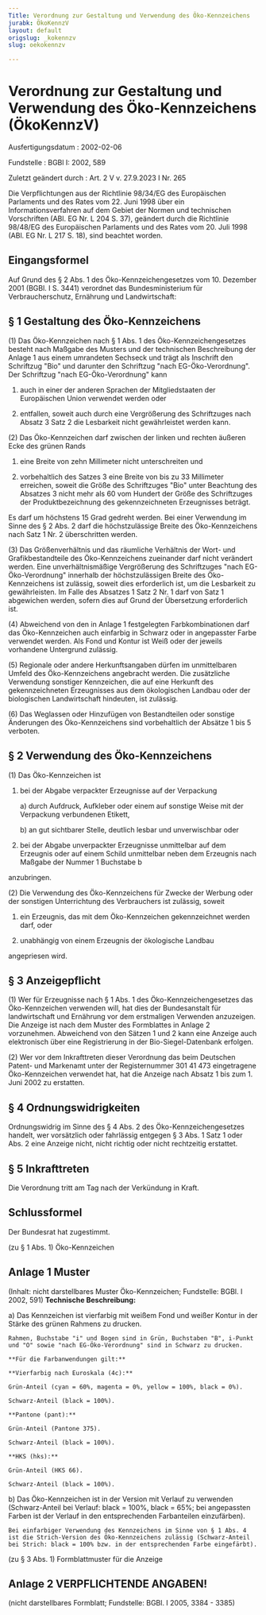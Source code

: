 ```yaml
---
Title: Verordnung zur Gestaltung und Verwendung des Öko-Kennzeichens
jurabk: ÖkoKennzV
layout: default
origslug: _kokennzv
slug: oekokennzv

---
```


# Verordnung zur Gestaltung und Verwendung des Öko-Kennzeichens (ÖkoKennzV)

Ausfertigungsdatum
:   2002-02-06

Fundstelle
:   BGBl I: 2002, 589

Zuletzt geändert durch
:   Art. 2 V v. 27.9.2023 I Nr. 265

Die Verpflichtungen aus der Richtlinie 98/34/EG des Europäischen Parlaments und des Rates vom 22. Juni 1998 über ein Informationsverfahren auf dem Gebiet der Normen und technischen Vorschriften (ABl. EG Nr. L 204 S. 37), geändert durch die Richtlinie 98/48/EG des Europäischen Parlaments und des Rates vom 20. Juli 1998 (ABl. EG Nr. L 217 S. 18), sind beachtet worden.


## Eingangsformel

Auf Grund des § 2 Abs. 1 des Öko-Kennzeichengesetzes vom 10. Dezember 2001 (BGBl. I S. 3441) verordnet das Bundesministerium für Verbraucherschutz, Ernährung und Landwirtschaft:


## § 1 Gestaltung des Öko-Kennzeichens

(1) Das Öko-Kennzeichen nach § 1 Abs. 1 des Öko-Kennzeichengesetzes besteht nach Maßgabe des Musters und der technischen Beschreibung der Anlage 1 aus einem umrandeten Sechseck und trägt als Inschrift den Schriftzug "Bio" und darunter den Schriftzug "nach EG-Öko-Verordnung". Der Schriftzug "nach EG-Öko-Verordnung" kann

1.  auch in einer der anderen Sprachen der Mitgliedstaaten der Europäischen Union verwendet werden oder


2.  entfallen, soweit auch durch eine Vergrößerung des Schriftzuges nach Absatz 3 Satz 2 die Lesbarkeit nicht gewährleistet werden kann.




(2) Das Öko-Kennzeichen darf zwischen der linken und rechten äußeren Ecke des grünen Rands

1.  eine Breite von zehn Millimeter nicht unterschreiten und


2.  vorbehaltlich des Satzes 3 eine Breite von bis zu 33 Millimeter erreichen, soweit die Größe des Schriftzuges "Bio" unter Beachtung des Absatzes 3 nicht mehr als 60 vom Hundert der Größe des Schriftzuges der Produktbezeichnung des gekennzeichneten Erzeugnisses beträgt.



Es darf um höchstens 15 Grad gedreht werden. Bei einer Verwendung im Sinne des § 2 Abs. 2 darf die höchstzulässige Breite des Öko-Kennzeichens nach Satz 1 Nr. 2 überschritten werden.

(3) Das Größenverhältnis und das räumliche Verhältnis der Wort- und Grafikbestandteile des Öko-Kennzeichens zueinander darf nicht verändert werden. Eine unverhältnismäßige Vergrößerung des Schriftzuges "nach EG-Öko-Verordnung" innerhalb der höchstzulässigen Breite des Öko-Kennzeichens ist zulässig, soweit dies erforderlich ist, um die Lesbarkeit zu gewährleisten. Im Falle des Absatzes 1 Satz 2 Nr. 1 darf von Satz 1 abgewichen werden, sofern dies auf Grund der Übersetzung erforderlich ist.

(4) Abweichend von den in Anlage 1 festgelegten Farbkombinationen darf das Öko-Kennzeichen auch einfarbig in Schwarz oder in angepasster Farbe verwendet werden. Als Fond und Kontur ist Weiß oder der jeweils vorhandene Untergrund zulässig.

(5) Regionale oder andere Herkunftsangaben dürfen im unmittelbaren Umfeld des Öko-Kennzeichens angebracht werden. Die zusätzliche Verwendung sonstiger Kennzeichen, die auf eine Herkunft des gekennzeichneten Erzeugnisses aus dem ökologischen Landbau oder der biologischen Landwirtschaft hindeuten, ist zulässig.

(6) Das Weglassen oder Hinzufügen von Bestandteilen oder sonstige Änderungen des Öko-Kennzeichens sind vorbehaltlich der Absätze 1 bis 5 verboten.


## § 2 Verwendung des Öko-Kennzeichens

(1) Das Öko-Kennzeichen ist

1.  bei der Abgabe verpackter Erzeugnisse auf der Verpackung

    a)  durch Aufdruck, Aufkleber oder einem auf sonstige Weise mit der Verpackung verbundenen Etikett,


    b)  an gut sichtbarer Stelle, deutlich lesbar und unverwischbar oder





2.  bei der Abgabe unverpackter Erzeugnisse unmittelbar auf dem Erzeugnis oder auf einem Schild unmittelbar neben dem Erzeugnis nach Maßgabe der Nummer 1 Buchstabe b



anzubringen.

(2) Die Verwendung des Öko-Kennzeichens für Zwecke der Werbung oder der sonstigen Unterrichtung des Verbrauchers ist zulässig, soweit

1.  ein Erzeugnis, das mit dem Öko-Kennzeichen gekennzeichnet werden darf, oder


2.  unabhängig von einem Erzeugnis der ökologische Landbau



angepriesen wird.


## § 3 Anzeigepflicht

(1) Wer für Erzeugnisse nach § 1 Abs. 1 des Öko-Kennzeichengesetzes das Öko-Kennzeichen verwenden will, hat dies der Bundesanstalt für landwirtschaft und Ernährung vor dem erstmaligen Verwenden anzuzeigen. Die Anzeige ist nach dem Muster des Formblattes in Anlage 2 vorzunehmen. Abweichend von den Sätzen 1 und 2 kann eine Anzeige auch elektronisch über eine Registrierung in der Bio-Siegel-Datenbank erfolgen.

(2) Wer vor dem Inkrafttreten dieser Verordnung das beim Deutschen Patent- und Markenamt unter der Registernummer 301 41 473 eingetragene Öko-Kennzeichen verwendet hat, hat die Anzeige nach Absatz 1 bis zum 1. Juni 2002 zu erstatten.


## § 4 Ordnungswidrigkeiten

Ordnungswidrig im Sinne des § 4 Abs. 2 des Öko-Kennzeichengesetzes handelt, wer vorsätzlich oder fahrlässig entgegen § 3 Abs. 1 Satz 1 oder Abs. 2 eine Anzeige nicht, nicht richtig oder nicht rechtzeitig erstattet.


## § 5 Inkrafttreten

Die Verordnung tritt am Tag nach der Verkündung in Kraft.


## Schlussformel

Der Bundesrat hat zugestimmt.

(zu § 1 Abs. 1)
Öko-Kennzeichen

## Anlage 1 Muster

(Inhalt: nicht darstellbares Muster Öko-Kennzeichen;
Fundstelle: BGBl. I 2002, 591)
**Technische Beschreibung:**

a)  Das Kennzeichen ist vierfarbig mit weißem Fond und weißer Kontur in der Stärke des grünen Rahmens zu drucken.

    Rahmen, Buchstabe "i" und Bogen sind in Grün, Buchstaben "B", i-Punkt und "O" sowie "nach EG-Öko-Verordnung" sind in Schwarz zu drucken.

    **Für die Farbanwendungen gilt:**

    **Vierfarbig nach Euroskala (4c):**

    Grün-Anteil (cyan = 60%, magenta = 0%, yellow = 100%, black = 0%).

    Schwarz-Anteil (black = 100%).

    **Pantone (pant):**

    Grün-Anteil (Pantone 375).

    Schwarz-Anteil (black = 100%).

    **HKS (hks):**

    Grün-Anteil (HKS 66).

    Schwarz-Anteil (black = 100%).


b)  Das Öko-Kennzeichen ist in der Version mit Verlauf zu verwenden (Schwarz-Anteil bei Verlauf: black = 100%, black = 65%; bei angepassten Farben ist der Verlauf in den entsprechenden Farbanteilen einzufärben).

    Bei einfarbiger Verwendung des Kennzeichens im Sinne von § 1 Abs. 4 ist die Strich-Version des Öko-Kennzeichens zulässig (Schwarz-Anteil bei Strich: black = 100% bzw. in der entsprechenden Farbe eingefärbt).




(zu § 3 Abs. 1)
Formblattmuster für die Anzeige

## Anlage 2 VERPFLICHTENDE ANGABEN!

(nicht darstellbares Formblatt;
Fundstelle: BGBl. I 2005, 3384 - 3385)

